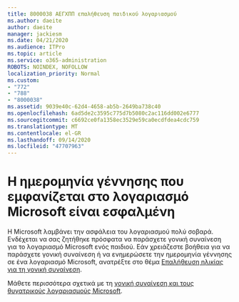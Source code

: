 ```yaml
---
title: 8000038 ΑΕΓΧΠΠ επαλήθευση παιδικού λογαριασμού
ms.author: daeite
author: daeite
manager: jackiesm
ms.date: 04/21/2020
ms.audience: ITPro
ms.topic: article
ms.service: o365-administration
ROBOTS: NOINDEX, NOFOLLOW
localization_priority: Normal
ms.custom:
- "772"
- "788"
- "8000038"
ms.assetid: 9039e40c-62d4-4658-ab5b-2649ba738c40
ms.openlocfilehash: 6ad5de2c3595c775d7b5080c2ac116dd002e6777
ms.sourcegitcommit: c6692ce0fa1358ec3529e59ca0ecdfdea4cdc759
ms.translationtype: MT
ms.contentlocale: el-GR
ms.lasthandoff: 09/14/2020
ms.locfileid: "47707963"
---
```

# <a name="date-of-birth-displayed-in-your-microsoft-account-is-incorrect"></a>Η ημερομηνία γέννησης που εμφανίζεται στο λογαριασμό Microsoft είναι εσφαλμένη

Η Microsoft λαμβάνει την ασφάλεια του λογαριασμού πολύ σοβαρά. Ενδέχεται να σας ζητήθηκε πρόσφατα να παράσχετε γονική συναίνεση για το λογαριασμό Microsoft ενός παιδιού. Εάν χρειάζεστε βοήθεια για να παράσχετε γονική συναίνεση ή να ενημερώσετε την ημερομηνία γέννησης σε ένα λογαριασμό Microsoft, ανατρέξτε στο θέμα [Επαλήθευση ηλικίας για τη γονική συναίνεση](https://go.microsoft.com/fwlink/p/?linkid=874364).
  
Μάθετε περισσότερα σχετικά με τη [γονική συναίνεση και τους θυγατρικούς λογαριασμούς Microsoft](https://go.microsoft.com/fwlink/p/?linkid=874365).
  
